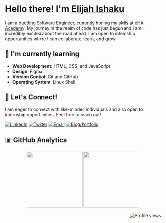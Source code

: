 # Hello there! I'm [Elijah Ishaku](https://github.com/iElibazz)

I am a budding Software Engineer, currently honing my skills at [eHA Academy](https://academy.ehealthafrica.org). My journey in the realm of code has just begun and I am incredibly excited about the road ahead. I am open to internship opportunities where I can collaborate, learn, and grow.

## 🌱 I'm currently learning

- **Web Development**: HTML, CSS, and JavaScript
- **Design**: Figma
- **Version Control**: Git and GitHub
- **Operating System**: Linux Shell

## 💼 Let's Connect!

I am eager to connect with like-minded individuals and also open to internship opportunities. Feel free to reach out!

[![LinkedIn](https://img.shields.io/badge/LinkedIn-%230077B5.svg?style=flat-square&logo=linkedin&logoColor=white)](https://linkedin.com/in/elijahishaku)
[![Twitter](https://img.shields.io/badge/Twitter-%231DA1F2.svg?style=flat-square&logo=twitter&logoColor=white)](https://twitter.com/iElibazz)
[![Email](https://img.shields.io/badge/Email-%23333.svg?style=flat-square&logo=gmail&logoColor=white)](mailto:the.elibazz@gmail.com)
[![Blog/Portfolio](https://img.shields.io/badge/Blog/Portfolio-%2312100E.svg?style=flat-square&logo=github&logoColor=white)](https://ielibazz.github.io/eHA-Academy-2023)

## 📊 GitHub Analytics

<p align="center">
  <img height="180em" src="https://github-readme-stats.vercel.app/api?username=iElibazz&show_icons=true&theme=radical" />
  <img height="180em" src="https://github-readme-stats.vercel.app/api/top-langs/?username=iElibazz&theme=radical" />
</p>

<p align="right">
  <img src="https://komarev.com/ghpvc/?username=iElibazz&color=blue" alt="Profile views" />
</p>

